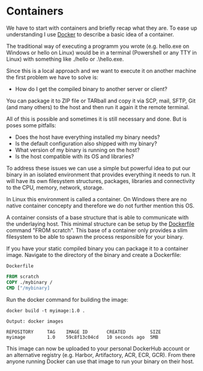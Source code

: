 # Containers

We have to start with containers and briefly recap what they are. To ease up understanding I use [Docker](https://www.docker.com/) to describe a basic idea of a container.

The traditional way of executing a programm you wrote (e.g. hello.exe on Windows or hello on Linux) would be in a terminal (Powershell or any TTY in Linux) with something like ./hello or .\hello.exe.

Since this is a local approach and we want to execute it on another machine the first problem we have to solve is:

- How do I get the compiled binary to another server or client?

You can package it to ZIP file or TARball and copy it via SCP, mail, SFTP, Git (and many others) to the host and then run it again it the remote terminal.

All of this is possible and sometimes it is still necessary and done. But is poses some pitfalls:

- Does the host have everything installed my binary needs?
- Is the default configuration also shipped with my binary?
- What version of my binary is running on the host?
- Is the host compatible with its OS and libraries?

To address these issues we can use a simple but powerful idea to put our binary in an isolated environment that provides everything it needs to run. It will have its own filesystem structures, packages, libraries and connectivity to the CPU, memory, network, storage.

In Linux this environment is called a container. On Windows there are no native container concepty and therefore we do not further mention this OS.

A container consists of a base structure that is able to communicate with the underlaying host. This minimal structure can be setup by the [Dockerfile](https://docs.docker.com/reference/dockerfile/) command "FROM scratch". This base of a container only provides a slim filesystem to be able to spawn the process responsible for your binary.

If you have your static compiled binary you can package it to a container image. Navigate to the directory of the binary and create a Dockerfile:

`Dockerfile`
```Dockerfile
FROM scratch
COPY ./mybinary /
CMD ["/mybinary]
```

Run the docker command for building the image:

```shell
docker build -t myimage:1.0 .
```

`Output: docker images`
```shell
REPOSITORY     TAG    IMAGE ID       CREATED         SIZE  
myimage        1.0    59c8f13c04cd   10 seconds ago  5MB
```

This image can now be uploaded to your personal DockerHub account or an alternative registry (e.g. Harbor, Artifactory, ACR, ECR, GCR). From there anyone running Docker can use that image to run your binary on their host.